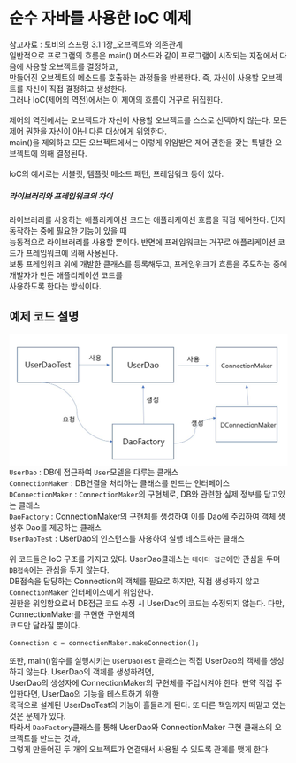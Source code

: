 # 순수 자바를 사용한 IoC 예제
참고자료 : 토비의 스프링 3.1 1장_오브젝트와 의존관계<br>
일반적으로 프로그램의 흐름은 main() 메소드와 같이 프로그램이 시작되는 지점에서 다음에 사용할 오브젝트를 결정하고,<br>
만들어진 오브젝트의 메소드를 호출하는 과정들을 반복한다. 즉, 자신이 사용할 오브젝트를 자신이 직접 결정하고 생성한다.<br>
그러나 IoC(제어의 역전)에서는 이 제어의 흐름이 거꾸로 뒤집힌다.<br>
<br>
제어의 역전에서는 오브젝트가 자신이 사용할 오브젝트를 스스로 선택하지 않는다. 모든 제어 권한을 자신이 아닌 다른 대상에게 위임한다.<br>
main()을 제외하고 모든 오브젝트에서는 이렇게 위임받은 제어 권한을 갖는 특별한 오브젝트에 의해 결정된다.<br>
<br>
IoC의 예시로는 서블릿, 템플릿 메소드 패턴, 프레임워크 등이 있다.
##### 라이브러리와 프레임워크의 차이
라이브러리를 사용하는 애플리케이션 코드는 애플리케이션 흐름을 직접 제어한다. 단지 동작하는 중에 필요한 기능이 있을 때<br>
능동적으로 라이브러리를 사용할 뿐이다. 반면에 프레임워크는 거꾸로 애플리케이션 코드가 프레임워크에 의해 사용된다.<br>
보통 프레임워크 위에 개발한 클래스를 등록해두고, 프레임워크가 흐름을 주도하는 중에 개발자가 만든 애플리케이션 코드를<br>
사용하도록 한다는 방식이다.<br>


## 예제 코드 설명
<img align="center" src="https://github.com/JMsuper/TIL/blob/main/Spring/img/IoC_ex.JPG" width=700><br>
`UserDao` : DB에 접근하여 `User`모델을 다루는 클래스<br>
`ConnectionMaker` : DB연결을 처리하는 클래스를 만드는 인터페이스<br>
`DConnectionMaker` : `ConnectionMaker`의 구현체로, DB와 관련한 실제 정보를 담고있는 클래스<br>
`DaoFactory` : ConnectionMaker의 구현체를 생성하여 이를 Dao에 주입하여 객체 생성후 Dao를 제공하는 클래스<br>
`UserDaoTest` : UserDao의 인스턴스를 사용하여 실행 테스트하는 클래스<br>
<br>
위 코드들은 IoC 구조를 가지고 있다. UserDao클래스는 `데이터 접근`에만 관심을 두며 `DB접속`에는 관심을 두지 않는다.<br>
DB접속을 담당하는 Connection의 객체를 필요로 하지만, 직접 생성하지 않고 `ConnectionMaker` 인터페이스에게 위임한다.<br>
권한을 위임함으로써 DB접근 코드 수정 시 UserDao의 코드는 수정되지 않는다. 다만, ConnectionMaker를 구현한 구현체의<br>
코드만 달라질 뿐이다.
```
Connection c = connectionMaker.makeConnection();
```
또한, main()함수를 실행시키는 `UserDaoTest` 클래스는 직접 UserDao의 객체를 생성하지 않는다. UserDao의 객체를 생성하려면,<br>
UserDao의 생성자에 ConnectionMaker의 구현체를 주입시켜야 한다. 만약 직접 주입한다면, UserDao의 기능을 테스트하기 위한<br>
목적으로 설계된 UserDaoTest의 기능이 흘들리게 된다. 또 다른 책임까지 떠맡고 있는 것은 문제가 있다.<br>
따라서 `DaoFactory`클래스를 통해 UserDao와 ConnectionMaker 구현 클래스의 오브젝트를 만드는 것과,<br>
그렇게 만들어진 두 개의 오브젝트가 연결돼서 사용될 수 있도록 관계를 맺게 한다.<br>
